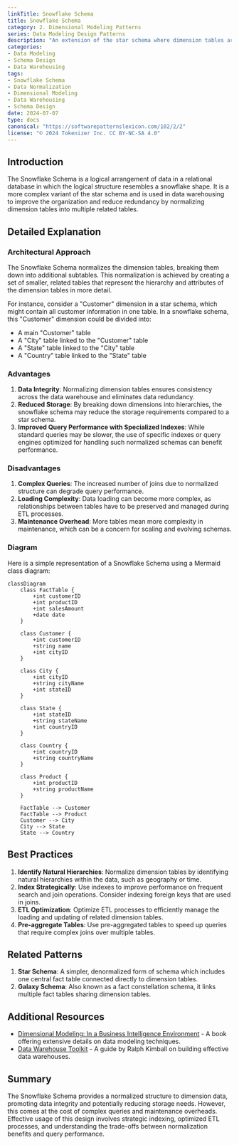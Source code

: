 ```yaml
---
linkTitle: Snowflake Schema
title: Snowflake Schema
category: 2. Dimensional Modeling Patterns
series: Data Modeling Design Patterns
description: "An extension of the star schema where dimension tables are normalized into multiple related tables, improving data organization and reducing redundancy at the expense of query performance."
categories:
- Data Modeling
- Schema Design
- Data Warehousing
tags:
- Snowflake Schema
- Data Normalization
- Dimensional Modeling
- Data Warehousing
- Schema Design
date: 2024-07-07
type: docs
canonical: "https://softwarepatternslexicon.com/102/2/2"
license: "© 2024 Tokenizer Inc. CC BY-NC-SA 4.0"
---
```


## Introduction

The Snowflake Schema is a logical arrangement of data in a relational database in which the logical structure resembles a snowflake shape. It is a more complex variant of the star schema and is used in data warehousing to improve the organization and reduce redundancy by normalizing dimension tables into multiple related tables.

## Detailed Explanation

### Architectural Approach

The Snowflake Schema normalizes the dimension tables, breaking them down into additional subtables. This normalization is achieved by creating a set of smaller, related tables that represent the hierarchy and attributes of the dimension tables in more detail.

For instance, consider a "Customer" dimension in a star schema, which might contain all customer information in one table. In a snowflake schema, this "Customer" dimension could be divided into:

- A main "Customer" table
- A "City" table linked to the "Customer" table
- A "State" table linked to the "City" table
- A "Country" table linked to the "State" table

### Advantages

1. **Data Integrity**: Normalizing dimension tables ensures consistency across the data warehouse and eliminates data redundancy.
2. **Reduced Storage**: By breaking down dimensions into hierarchies, the snowflake schema may reduce the storage requirements compared to a star schema.
3. **Improved Query Performance with Specialized Indexes**: While standard queries may be slower, the use of specific indexes or query engines optimized for handling such normalized schemas can benefit performance.

### Disadvantages

1. **Complex Queries**: The increased number of joins due to normalized structure can degrade query performance.
2. **Loading Complexity**: Data loading can become more complex, as relationships between tables have to be preserved and managed during ETL processes.
3. **Maintenance Overhead**: More tables mean more complexity in maintenance, which can be a concern for scaling and evolving schemas.

### Diagram

Here is a simple representation of a Snowflake Schema using a Mermaid class diagram:

```mermaid
classDiagram
    class FactTable {
        +int customerID
        +int productID
        +int salesAmount
        +date date
    }

    class Customer {
        +int customerID
        +string name
        +int cityID
    }

    class City {
        +int cityID
        +string cityName
        +int stateID
    }

    class State {
        +int stateID
        +string stateName
        +int countryID
    }

    class Country {
        +int countryID
        +string countryName
    }

    class Product {
        +int productID
        +string productName
    }

    FactTable --> Customer
    FactTable --> Product
    Customer --> City
    City --> State
    State --> Country
```

## Best Practices

1. **Identify Natural Hierarchies**: Normalize dimension tables by identifying natural hierarchies within the data, such as geography or time.
2. **Index Strategically**: Use indexes to improve performance on frequent search and join operations. Consider indexing foreign keys that are used in joins.
3. **ETL Optimization**: Optimize ETL processes to efficiently manage the loading and updating of related dimension tables.
4. **Pre-aggregate Tables**: Use pre-aggregated tables to speed up queries that require complex joins over multiple tables.

## Related Patterns

1. **Star Schema**: A simpler, denormalized form of schema which includes one central fact table connected directly to dimension tables.
2. **Galaxy Schema**: Also known as a fact constellation schema, it links multiple fact tables sharing dimension tables.

## Additional Resources

- [Dimensional Modeling: In a Business Intelligence Environment](https://www.amazon.com/Dimensional-Modeling-Business-Intelligence-Environment/dp/0470223559) - A book offering extensive details on data modeling techniques.
- [Data Warehouse Toolkit](https://www.amazon.com/Data-Warehouse-Toolkit-Definitive-Dimensional/dp/1118530802) - A guide by Ralph Kimball on building effective data warehouses.

## Summary

The Snowflake Schema provides a normalized structure to dimension data, promoting data integrity and potentially reducing storage needs. However, this comes at the cost of complex queries and maintenance overheads. Effective usage of this design involves strategic indexing, optimized ETL processes, and understanding the trade-offs between normalization benefits and query performance.
